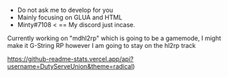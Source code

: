 - Do not ask me to develop for you
- Mainly focusing on GLUA and HTML
- Minty#7108 < == My discord just incase.

Currently working on "mdhl2rp" which is going to be a gamemode, I might make it G-String RP however I am going to stay on the hl2rp track

https://github-readme-stats.vercel.app/api?username=DutyServeUnion&theme=radical)
